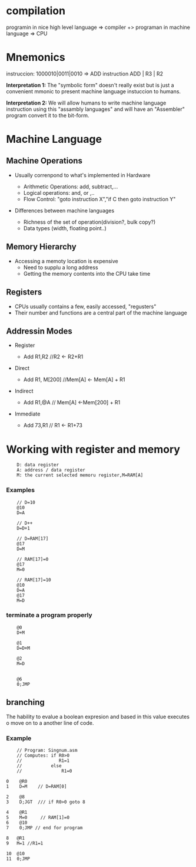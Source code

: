 
# compilation

programin in nice high level language => compiler +> programan in machine language => CPU


# Mnemonics 
instruccion: 1000010|0011|0010 => ADD instruction
              ADD   | R3 | R2

**Interpretation 1:** The "symbolic form" doesn't really exist but is just a convenient 
mmonic to present machine language instuccion to humans.

**Interpretation 2:** We will allow humans to write machine language instruction using this "assambly languages" and will have an "Assembler" program convert it to the bit-form.

# Machine Language

## Machine Operations

- Usually correnpond to what's implemented in Hardware 
    - Arithmetic Operations: add, subtract,...
    - Logical operations: and, or ,..
    - Flow Control: "goto instruction X","if C then goto instruction Y"

- Differences between machine languages
    - Richness of the set of operation(division?, bulk copy?)
    - Data types (width, floating point..)

## Memory Hierarchy 

- Accessing a memoty location is expensive
    - Need to supplu a long address 
    - Getting the memory contents into the CPU take time 

## Registers 

- CPUs usually contains a few, easily accessed, "regusters"
- Their number and functions are a central part of the machine language


## Addressin Modes 

- Register
    - Add R1,R2    //R2 <- R2+R1

- Direct 
    - Add R1, M[200]    //Mem[A] <- Mem[A] + R1

- Indirect 
    - Add R1,@A  // Mem[A] <-Mem[200] + R1

- Immediate
    - Add 73,R1 // R1 <- R1+73
 

# Working with register and memory 

```
    D: data register
    A: address / data register
    M: the current selected memoru register,M=RAM[A]
```


### Examples
```
    // D=10
    @10
    D=A

    // D++
    D=D+1

    // D=RAM[17]
    @17
    D=M

    // RAM[17]=0
    @17
    M=0

    // RAM[17]=10
    @10
    D=A
    @17
    M=D

```

### terminate a program properly
```
    @0
    D+M

    @1
    D=D+M

    @2
    M=D


    @6
    0;JMP
```


## branching
The hability to evalue a boolean expresion and based in this value executes o move on to a another line of code.

### Example

```
    // Program: Singnum.asm
    // Computes: if R0>0
    //              R1=1
    //           else
    //               R1=0

0    @R0
1    D=M    // D=RAM[0]

2    @8
3    D;JGT  /// if R0>0 goto 8

4    @R1
5    M=0     // RAM[1]=0
6    @10
7    0;JMP // end for program

8   @R1
9   M=1 //R1=1

10  @10
11  0;JMP
    
```